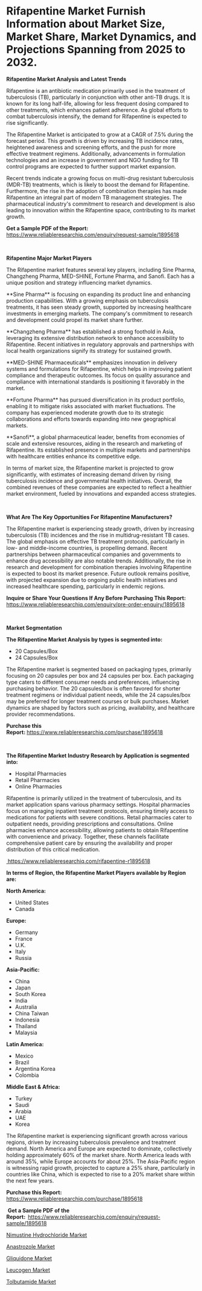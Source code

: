 <p><h1>Rifapentine Market Furnish Information about Market Size, Market Share, Market Dynamics, and Projections Spanning from 2025 to 2032.</h1></p><p><strong>Rifapentine Market Analysis and Latest Trends</strong></p>
<p><p>Rifapentine is an antibiotic medication primarily used in the treatment of tuberculosis (TB), particularly in conjunction with other anti-TB drugs. It is known for its long half-life, allowing for less frequent dosing compared to other treatments, which enhances patient adherence. As global efforts to combat tuberculosis intensify, the demand for Rifapentine is expected to rise significantly.</p><p>The Rifapentine Market is anticipated to grow at a CAGR of 7.5% during the forecast period. This growth is driven by increasing TB incidence rates, heightened awareness and screening efforts, and the push for more effective treatment regimens. Additionally, advancements in formulation technologies and an increase in government and NGO funding for TB control programs are expected to further support market expansion.</p><p>Recent trends indicate a growing focus on multi-drug resistant tuberculosis (MDR-TB) treatments, which is likely to boost the demand for Rifapentine. Furthermore, the rise in the adoption of combination therapies has made Rifapentine an integral part of modern TB management strategies. The pharmaceutical industry's commitment to research and development is also leading to innovation within the Rifapentine space, contributing to its market growth.</p></p>
<p><strong>Get a Sample PDF of the Report:&nbsp;</strong> <a href="https://www.reliableresearchiq.com/enquiry/request-sample/1895618?utm_campaign=904&utm_medium=2&utm_source=Github&utm_content=ia&utm_term=08032025&utm_id=rifapentine">https://www.reliableresearchiq.com/enquiry/request-sample/1895618</a></p>
<p>&nbsp;</p>
<p><strong>Rifapentine Major Market Players</strong></p>
<p><p>The Rifapentine market features several key players, including Sine Pharma, Changzheng Pharma, MED-SHINE, Fortune Pharma, and Sanofi. Each has a unique position and strategy influencing market dynamics.</p><p>**Sine Pharma** is focusing on expanding its product line and enhancing production capabilities. With a growing emphasis on tuberculosis treatments, it has seen steady growth, supported by increasing healthcare investments in emerging markets. The company's commitment to research and development could propel its market share further.</p><p>**Changzheng Pharma** has established a strong foothold in Asia, leveraging its extensive distribution network to enhance accessibility to Rifapentine. Recent initiatives in regulatory approvals and partnerships with local health organizations signify its strategy for sustained growth.</p><p>**MED-SHINE Pharmaceuticals** emphasizes innovation in delivery systems and formulations for Rifapentine, which helps in improving patient compliance and therapeutic outcomes. Its focus on quality assurance and compliance with international standards is positioning it favorably in the market.</p><p>**Fortune Pharma** has pursued diversification in its product portfolio, enabling it to mitigate risks associated with market fluctuations. The company has experienced moderate growth due to its strategic collaborations and efforts towards expanding into new geographical markets.</p><p>**Sanofi**, a global pharmaceutical leader, benefits from economies of scale and extensive resources, aiding in the research and marketing of Rifapentine. Its established presence in multiple markets and partnerships with healthcare entities enhance its competitive edge.</p><p>In terms of market size, the Rifapentine market is projected to grow significantly, with estimates of increasing demand driven by rising tuberculosis incidence and governmental health initiatives. Overall, the combined revenues of these companies are expected to reflect a healthier market environment, fueled by innovations and expanded access strategies.</p></p>
<p>&nbsp;</p>
<p><strong>What Are The Key Opportunities For Rifapentine Manufacturers?</strong></p>
<p><p>The Rifapentine market is experiencing steady growth, driven by increasing tuberculosis (TB) incidences and the rise in multidrug-resistant TB cases. The global emphasis on effective TB treatment protocols, particularly in low- and middle-income countries, is propelling demand. Recent partnerships between pharmaceutical companies and governments to enhance drug accessibility are also notable trends. Additionally, the rise in research and development for combination therapies involving Rifapentine is expected to boost its market presence. Future outlook remains positive, with projected expansion due to ongoing public health initiatives and increased healthcare spending, particularly in endemic regions.</p></p>
<p><strong>Inquire or Share Your Questions If Any Before Purchasing This Report:</strong> <a href="https://www.reliableresearchiq.com/enquiry/pre-order-enquiry/1895618?utm_campaign=904&utm_medium=2&utm_source=Github&utm_content=ia&utm_term=08032025&utm_id=rifapentine">https://www.reliableresearchiq.com/enquiry/pre-order-enquiry/1895618</a></p>
<p>&nbsp;</p>
<p><strong>Market Segmentation</strong></p>
<p><strong>The Rifapentine Market Analysis by types is segmented into:</strong></p>
<p><ul><li>20 Capsules/Box</li><li>24 Capsules/Box</li></ul></p>
<p><p>The Rifapentine market is segmented based on packaging types, primarily focusing on 20 capsules per box and 24 capsules per box. Each packaging type caters to different consumer needs and preferences, influencing purchasing behavior. The 20 capsules/box is often favored for shorter treatment regimens or individual patient needs, while the 24 capsules/box may be preferred for longer treatment courses or bulk purchases. Market dynamics are shaped by factors such as pricing, availability, and healthcare provider recommendations.</p></p>
<p><strong>Purchase this Report:&nbsp;</strong><a href="https://www.reliableresearchiq.com/purchase/1895618?utm_campaign=904&utm_medium=2&utm_source=Github&utm_content=ia&utm_term=08032025&utm_id=rifapentine">https://www.reliableresearchiq.com/purchase/1895618</a></p>
<p>&nbsp;</p>
<p><strong>The Rifapentine Market Industry Research by Application is segmented into:</strong></p>
<p><ul><li>Hospital Pharmacies</li><li>Retail Pharmacies</li><li>Online Pharmacies</li></ul></p>
<p><p>Rifapentine is primarily utilized in the treatment of tuberculosis, and its market application spans various pharmacy settings. Hospital pharmacies focus on managing inpatient treatment protocols, ensuring timely access to medications for patients with severe conditions. Retail pharmacies cater to outpatient needs, providing prescriptions and consultations. Online pharmacies enhance accessibility, allowing patients to obtain Rifapentine with convenience and privacy. Together, these channels facilitate comprehensive patient care by ensuring the availability and proper distribution of this critical medication.</p></p>
<p><a href="https://www.reliableresearchiq.com/rifapentine-r1895618?utm_campaign=904&utm_medium=2&utm_source=Github&utm_content=ia&utm_term=08032025&utm_id=rifapentine">&nbsp;https://www.reliableresearchiq.com/rifapentine-r1895618</a></p>
<p><strong>In terms of Region, the Rifapentine Market Players available by Region are:</strong></p>
<p>
    <p> <strong> North America: </strong>
        <ul>
            <li>United States</li>
            <li>Canada</li>
        </ul>
        </p> 
    <p> <strong> Europe: </strong>
        <ul>
            <li>Germany</li>
            <li>France</li>
            <li>U.K.</li>
            <li>Italy</li>
            <li>Russia</li>
        </ul>
        </p> 
    <p> <strong> Asia-Pacific: </strong>
        <ul>
            <li>China</li>
            <li>Japan</li>
            <li>South Korea</li>
            <li>India</li>
            <li>Australia</li>
            <li>China Taiwan</li>
            <li>Indonesia</li>
            <li>Thailand</li>
            <li>Malaysia</li>
        </ul>
        </p> 
    <p> <strong> Latin America: </strong>
        <ul>
            <li>Mexico</li>
            <li>Brazil</li>
            <li>Argentina Korea</li>
            <li>Colombia</li>
        </ul>
        </p> 
    <p> <strong> Middle East & Africa: </strong>
        <ul>
            <li>Turkey</li>
            <li>Saudi</li>
            <li>Arabia</li>
            <li>UAE</li>
            <li>Korea</li>
        </ul>
    </p>
    </p>
<p><p>The Rifapentine market is experiencing significant growth across various regions, driven by increasing tuberculosis prevalence and treatment demand. North America and Europe are expected to dominate, collectively holding approximately 60% of the market share. North America leads with around 35%, while Europe accounts for about 25%. The Asia-Pacific region is witnessing rapid growth, projected to capture a 25% share, particularly in countries like China, which is expected to rise to a 20% market share within the next few years.</p></p>
<p><strong>Purchase this Report: </strong><a href="https://www.reliableresearchiq.com/purchase/1895618?utm_campaign=904&utm_medium=2&utm_source=Github&utm_content=ia&utm_term=08032025&utm_id=rifapentine">https://www.reliableresearchiq.com/purchase/1895618</a></p>
<p>&nbsp;<strong>Get a Sample PDF of the Report:&nbsp;&nbsp;</strong><a href="https://www.reliableresearchiq.com/enquiry/request-sample/1895618?utm_campaign=904&utm_medium=2&utm_source=Github&utm_content=ia&utm_term=08032025&utm_id=rifapentine">https://www.reliableresearchiq.com/enquiry/request-sample/1895618</a></p>
<p><strong></strong></p>
<p><p><a href="https://github.com/catlowdarcys/Market-Research-Report-List-1/blob/main/nimustine-hydrochloride-market.md?utm_campaign=904&utm_medium=2&utm_source=Github&utm_content=ia&utm_term=08032025&utm_id=rifapentine">Nimustine Hydrochloride Market</a></p><p><a href="https://github.com/fabinbuddygc/Market-Research-Report-List-1/blob/main/anastrozole-market.md?utm_campaign=904&utm_medium=2&utm_source=Github&utm_content=ia&utm_term=08032025&utm_id=rifapentine">Anastrozole Market</a></p><p><a href="https://github.com/danzopachllq/Market-Research-Report-List-1/blob/main/gliquidone-market.md?utm_campaign=904&utm_medium=2&utm_source=Github&utm_content=ia&utm_term=08032025&utm_id=rifapentine">Gliquidone Market</a></p><p><a href="https://github.com/ridchycarlas/Market-Research-Report-List-1/blob/main/leucogen-market.md?utm_campaign=904&utm_medium=2&utm_source=Github&utm_content=ia&utm_term=08032025&utm_id=rifapentine">Leucogen Market</a></p><p><a href="https://github.com/hadshpinay/Market-Research-Report-List-1/blob/main/tolbutamide-market.md?utm_campaign=904&utm_medium=2&utm_source=Github&utm_content=ia&utm_term=08032025&utm_id=rifapentine">Tolbutamide Market</a></p></p>